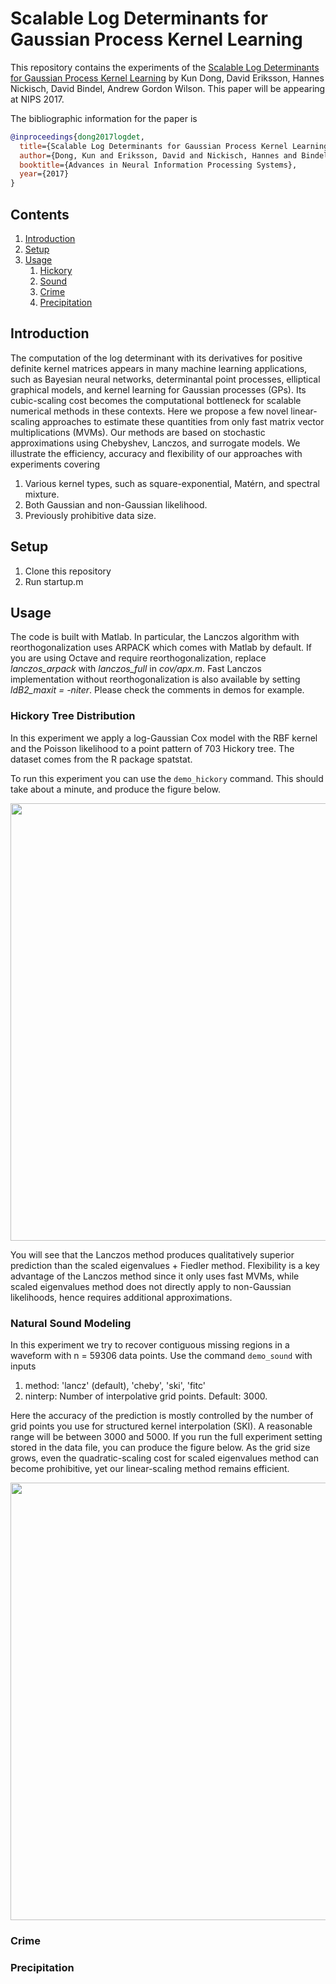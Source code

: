 Scalable Log Determinants for Gaussian Process Kernel Learning
===============

This repository contains the experiments of the [Scalable Log Determinants for Gaussian Process Kernel Learning](PLACEHOLDER) by Kun Dong, David Eriksson, Hannes Nickisch, David Bindel, Andrew Gordon Wilson. This paper will be appearing at NIPS 2017.

The bibliographic information for the paper is
```bibtex
@inproceedings{dong2017logdet,
  title={Scalable Log Determinants for Gaussian Process Kernel Learning},
  author={Dong, Kun and Eriksson, David and Nickisch, Hannes and Bindel, David and Wilson, Andrew Gordon},
  booktitle={Advances in Neural Information Processing Systems},
  year={2017}
}
```



## Contents
1. [Introduction](#introduction)
2. [Setup](#setup)
4. [Usage](#usage)
    1. [Hickory](#hickory)
    2. [Sound](#sound)
    3. [Crime](#crime)
    4. [Precipitation](#precipitation)

## Introduction
 
The computation of the log determinant with its derivatives for positive definite kernel matrices appears in many machine learning applications, such as Bayesian neural networks, determinantal point processes, elliptical graphical models, and kernel learning for Gaussian processes (GPs). Its cubic-scaling cost becomes the computational bottleneck for scalable numerical methods in these contexts. Here we propose a few novel linear-scaling approaches to estimate these quantities from only fast matrix vector multiplications (MVMs). Our methods are based on stochastic approximations using Chebyshev, Lanczos, and surrogate models. We illustrate the efficiency, accuracy and flexibility of our approaches with experiments covering

1. Various kernel types, such as square-exponential, Matérn, and spectral mixture.
2. Both Gaussian and non-Gaussian likelihood.
3. Previously prohibitive data size.
<!---4. High-dimensional feature space.--->


## Setup

1. Clone this repository
2. Run startup.m

## Usage

The code is built with Matlab. In particular, the Lanczos algorithm with reorthogonalization uses ARPACK which comes with Matlab by default. If you are using Octave and require reorthogonalization, replace *lanczos_arpack* with *lanczos_full* in *cov/apx.m*. Fast Lanczos implementation without reorthogonalization is also available by setting *ldB2_maxit = -niter*. Please check the comments in demos for example.

### Hickory Tree Distribution

In this experiment we apply a log-Gaussian Cox model with the RBF kernel and the Poisson likelihood to a point pattern of 703 Hickory tree. The dataset comes from the R package spatstat.

To run this experiment you can use the `demo_hickory` command. This should take about a minute, and produce the figure below.

<p align="center">
    <img src="https://user-images.githubusercontent.com/21109870/32645169-d8f333e8-c5b3-11e7-8159-4c0544bbcc4e.png" width="700">
</p>

You will see that the Lanczos method produces qualitatively superior prediction than the scaled eigenvalues + Fiedler method. Flexibility is a key advantage of the Lanczos method since it only uses fast MVMs, while scaled eigenvalues method does not directly apply to non-Gaussian likelihoods, hence requires additional approximations.

### Natural Sound Modeling

In this experiment we try to recover contiguous missing regions in a waveform with n = 59306 data points. Use the command `demo_sound` with inputs
1. method: 'lancz' (default), 'cheby', 'ski', 'fitc'
2. ninterp: Number of interpolative grid points. Default: 3000.

Here the accuracy of the prediction is mostly controlled by the number of grid points you use for structured kernel interpolation (SKI). A reasonable range will be between 3000 and 5000. If you run the full experiment setting stored in the data file, you can produce the figure below. As the grid size grows, even the quadratic-scaling cost for scaled eigenvalues method can become prohibitive, yet our linear-scaling method remains efficient.

<p align="center">
    <img src="https://user-images.githubusercontent.com/21109870/32645169-d8f333e8-c5b3-11e7-8159-4c0544bbcc4e.png" width="700">
</p>


### Crime

### Precipitation